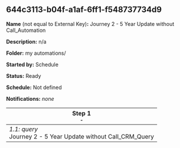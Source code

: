 ## 644c3113-b04f-a1af-6ff1-f548737734d9

**Name** (not equal to External Key)**:** Journey 2 - 5 Year Update without Call_Automation

**Description:** n/a

**Folder:** my automations/

**Started by:** Schedule

**Status:** Ready

**Schedule:** Not defined

**Notifications:** _none_


| Step 1<br>_<small>-</small>_ |
| --- |
| _1.1: query_<br>Journey 2 - 5 Year Update without Call_CRM_Query |
